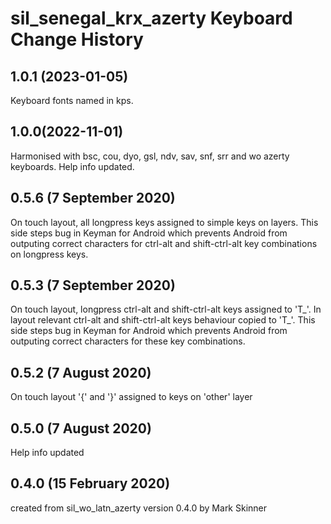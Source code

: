 sil_senegal_krx_azerty Keyboard Change History
==========================================

1.0.1 (2023-01-05)
----------------
Keyboard fonts named in kps.

1.0.0(2022-11-01)
------------------------
Harmonised with bsc, cou, dyo, gsl, ndv, sav, snf, srr and wo azerty keyboards.
Help info updated.

0.5.6 (7 September 2020)
------------------------
On touch layout, all longpress keys assigned to simple keys on layers. 
This side steps bug in Keyman for Android which prevents Android from outputing 
correct characters for ctrl-alt and shift-ctrl-alt key combinations on longpress keys.

0.5.3 (7 September 2020)
------------------------
On touch layout, longpress ctrl-alt and shift-ctrl-alt keys assigned to 'T_<name>'. 
In layout relevant ctrl-alt and shift-ctrl-alt keys behaviour copied to 'T_<name>'. 
This side steps bug in Keyman for Android which prevents Android from outputing correct characters for these key combinations.

0.5.2 (7 August 2020)
------------------------
On touch layout '{' and '}' assigned to keys on 'other' layer

0.5.0 (7 August 2020)
------------------------
Help info updated 

0.4.0 (15 February 2020)
------------------------
created from sil_wo_latn_azerty version 0.4.0 by Mark Skinner